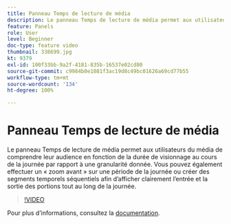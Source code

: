 ```yaml
---
title: Panneau Temps de lecture de média
description: Le panneau Temps de lecture de média permet aux utilisateurs du média de comprendre leur audience en fonction de la durée de visionnage au cours de la journée par rapport à une granularité donnée. Vous pouvez également effectuer un « zoom avant » sur une période de la journée ou créer des segments temporels séquentiels afin d’afficher clairement l’entrée et la sortie des portions tout au long de la journée.
feature: Panels
role: User
level: Beginner
doc-type: feature video
thumbnail: 338699.jpg
kt: 9379
exl-id: 100f33bb-9a2f-4181-835b-16537e02cd80
source-git-commit: c9984b0e1081f3ac19d8c49bc01626a69cd77b55
workflow-type: tm+mt
source-wordcount: '134'
ht-degree: 100%

---
```


# Panneau Temps de lecture de média

Le panneau Temps de lecture de média permet aux utilisateurs du média de comprendre leur audience en fonction de la durée de visionnage au cours de la journée par rapport à une granularité donnée. Vous pouvez également effectuer un « zoom avant » sur une période de la journée ou créer des segments temporels séquentiels afin d’afficher clairement l’entrée et la sortie des portions tout au long de la journée.

>[!VIDEO](https://video.tv.adobe.com/v/338699/?quality=12&learn=on)

Pour plus dʼinformations, consultez la [documentation](https://experienceleague.adobe.com/docs/media-analytics/using/media-reports/media-playback-time-spent.html?lang=fr).
